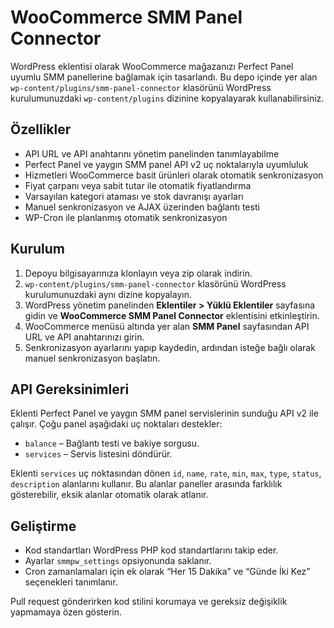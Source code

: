 # WooCommerce SMM Panel Connector

WordPress eklentisi olarak WooCommerce mağazanızı Perfect Panel uyumlu SMM panellerine bağlamak için tasarlandı. Bu depo içinde yer alan `wp-content/plugins/smm-panel-connector` klasörünü WordPress kurulumunuzdaki `wp-content/plugins` dizinine kopyalayarak kullanabilirsiniz.

## Özellikler

- API URL ve API anahtarını yönetim panelinden tanımlayabilme
- Perfect Panel ve yaygın SMM panel API v2 uç noktalarıyla uyumluluk
- Hizmetleri WooCommerce basit ürünleri olarak otomatik senkronizasyon
- Fiyat çarpanı veya sabit tutar ile otomatik fiyatlandırma
- Varsayılan kategori ataması ve stok davranışı ayarları
- Manuel senkronizasyon ve AJAX üzerinden bağlantı testi
- WP-Cron ile planlanmış otomatik senkronizasyon

## Kurulum

1. Depoyu bilgisayarınıza klonlayın veya zip olarak indirin.
2. `wp-content/plugins/smm-panel-connector` klasörünü WordPress kurulumunuzdaki aynı dizine kopyalayın.
3. WordPress yönetim panelinden **Eklentiler > Yüklü Eklentiler** sayfasına gidin ve **WooCommerce SMM Panel Connector** eklentisini etkinleştirin.
4. WooCommerce menüsü altında yer alan **SMM Panel** sayfasından API URL ve API anahtarınızı girin.
5. Senkronizasyon ayarlarını yapıp kaydedin, ardından isteğe bağlı olarak manuel senkronizasyon başlatın.

## API Gereksinimleri

Eklenti Perfect Panel ve yaygın SMM panel servislerinin sunduğu API v2 ile çalışır. Çoğu panel aşağıdaki uç noktaları destekler:

- `balance` – Bağlantı testi ve bakiye sorgusu.
- `services` – Servis listesini döndürür.

Eklenti `services` uç noktasından dönen `id`, `name`, `rate`, `min`, `max`, `type`, `status`, `description` alanlarını kullanır. Bu alanlar paneller arasında farklılık gösterebilir, eksik alanlar otomatik olarak atlanır.

## Geliştirme

- Kod standartları WordPress PHP kod standartlarını takip eder.
- Ayarlar `smmpw_settings` opsiyonunda saklanır.
- Cron zamanlamaları için ek olarak “Her 15 Dakika” ve “Günde İki Kez” seçenekleri tanımlanır.

Pull request gönderirken kod stilini korumaya ve gereksiz değişiklik yapmamaya özen gösterin.
